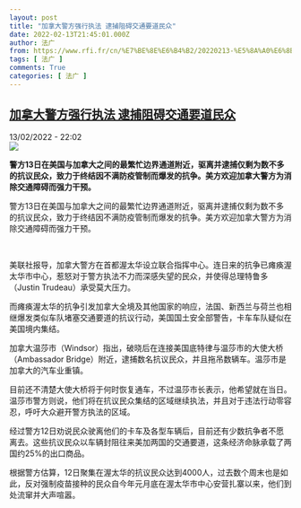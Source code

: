 ```yaml
---
layout: post
title: "加拿大警方强行执法 逮捕阻碍交通要道民众"
date: 2022-02-13T21:45:01.000Z
author: 法广
from: https://www.rfi.fr/cn/%E7%BE%8E%E6%B4%B2/20220213-%E5%8A%A0%E6%8B%BF%E5%A4%A7%E8%AD%A6%E6%96%B9%E5%BC%BA%E8%A1%8C%E6%89%A7%E6%B3%95-%E9%80%AE%E6%8D%95%E9%98%BB%E7%A2%8D%E4%BA%A4%E9%80%9A%E8%A6%81%E9%81%93%E6%B0%91%E4%BC%97
tags: [ 法广 ]
comments: True
categories: [ 法广 ]
---
```

<!--1644788701000-->
[加拿大警方强行执法 逮捕阻碍交通要道民众](https://www.rfi.fr/cn/%E7%BE%8E%E6%B4%B2/20220213-%E5%8A%A0%E6%8B%BF%E5%A4%A7%E8%AD%A6%E6%96%B9%E5%BC%BA%E8%A1%8C%E6%89%A7%E6%B3%95-%E9%80%AE%E6%8D%95%E9%98%BB%E7%A2%8D%E4%BA%A4%E9%80%9A%E8%A6%81%E9%81%93%E6%B0%91%E4%BC%97)
------

<div>
<div>13/02/2022 - 22:02</div><img src="https://s.rfi.fr/media/display/324be494-8d10-11ec-a16a-005056bf30b7/w:1280/p:16x9/44273912.png"><p><strong>                    警方13日在美国与加拿大之间的最繁忙边界通道附近，驱离并逮捕仅剩为数不多的抗议民众，致力于终结因不满防疫管制而爆发的抗争。美方欢迎加拿大警方为消除交通障碍而强力干预。                </strong></p><div >                    <p>警方13日在美国与加拿大之间的最繁忙边界通道附近，驱离并逮捕仅剩为数不多的抗议民众，致力于终结因不满防疫管制而爆发的抗争。美方欢迎加拿大警方为消除交通障碍而强力干预。</p><p> </p><p>美联社报导，加拿大警方在首都渥太华设立联合指挥中心。连日来的抗争已瘫痪渥太华市中心，惹怒对于警方执法不力而深感失望的民众，并使得总理特鲁多（Justin Trudeau）承受莫大压力。</p><p>而瘫痪渥太华的抗争引发加拿大全境及其他国家的响应，法国、新西兰与荷兰也相继爆发类似车队堵塞交通要道的抗议行动，美国国土安全部警告，卡车车队疑似在美国境内集结。</p><p>加拿大温莎市（Windsor）指出，破晓后在连接美国底特律与温莎市的大使大桥（Ambassador Bridge）附近，逮捕数名抗议民众，并且拖吊数辆车。温莎市是加拿大的汽车业重镇。</p><p>目前还不清楚大使大桥将于何时恢复通车，不过温莎市长表示，他希望就在当日。温莎市警方则说，他们将在抗议民众集结的区域继续执法，并且对于违法行动零容忍，呼吁大众避开警方执法的区域。</p><p>经过警方12日劝说民众驶离他们的卡车及各型车辆后，目前还有少数抗争者不愿离去。这些抗议民众以车辆封阻往来美加两国的交通要道，这条经济命脉承载了两国约25%的出口商品。</p><p>根据警方估算，12日聚集在渥太华的抗议民众达到4000人，过去数个周末也是如此，反对强制疫苗接种的民众自今年元月底在渥太华市中心安营扎寨以来，他们到处流窜并大声喧嚣。</p>                                            <div data-selfpromo-newsletter>    </div>    <div data-selfpromo-app>    </div>                </div>
</div>
